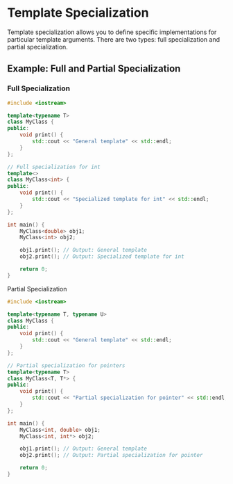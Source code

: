 # Template Specialization

Template specialization allows you to define specific implementations for particular template arguments. There are two types: full specialization and partial specialization.

## Example: Full and Partial Specialization

### Full Specialization

```cpp
#include <iostream>

template<typename T>
class MyClass {
public:
    void print() {
        std::cout << "General template" << std::endl;
    }
};

// Full specialization for int
template<>
class MyClass<int> {
public:
    void print() {
        std::cout << "Specialized template for int" << std::endl;
    }
};

int main() {
    MyClass<double> obj1;
    MyClass<int> obj2;

    obj1.print(); // Output: General template
    obj2.print(); // Output: Specialized template for int

    return 0;
}
```

Partial Specialization

```cpp
#include <iostream>

template<typename T, typename U>
class MyClass {
public:
    void print() {
        std::cout << "General template" << std::endl;
    }
};

// Partial specialization for pointers
template<typename T>
class MyClass<T, T*> {
public:
    void print() {
        std::cout << "Partial specialization for pointer" << std::endl;
    }
};

int main() {
    MyClass<int, double> obj1;
    MyClass<int, int*> obj2;

    obj1.print(); // Output: General template
    obj2.print(); // Output: Partial specialization for pointer

    return 0;
}

```
